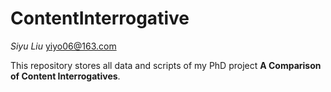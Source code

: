 # ContentInterrogative

_Siyu Liu_ <yiyo06@163.com>

This repository stores all data and scripts of my PhD project **A Comparison of Content Interrogatives**.
